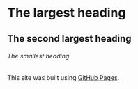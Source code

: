 # The largest heading
## The second largest heading
###### The smallest heading

This site was built using [GitHub Pages](https://pages.github.com/).

